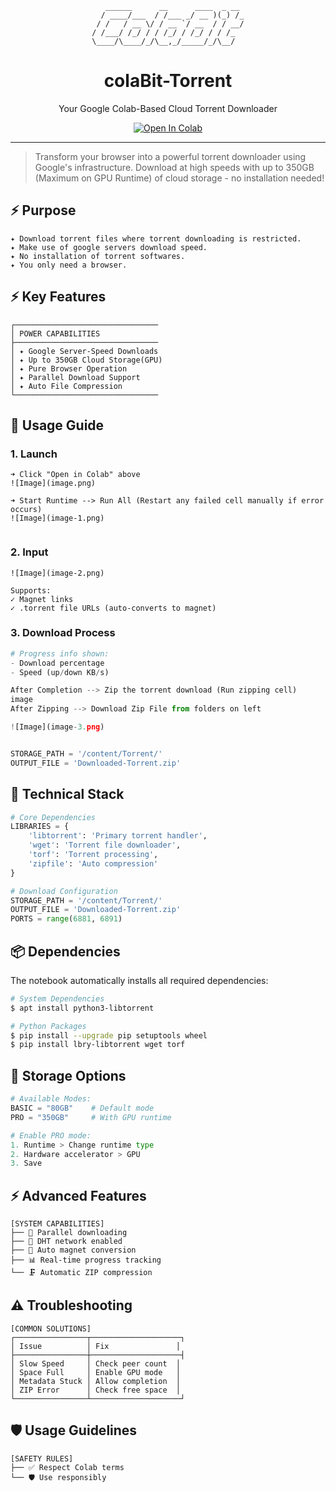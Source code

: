 <div align="center">

```
   ______      __      ____  _ __ 
  / ____/___  / /___ _/ __ )(_) /_
 / /   / __ \/ / __ `/ __  / / __/
/ /___/ /_/ / / /_/ / /_/ / / /_  
\____/\____/_/\__,_/_____/_/\__/  
```

# colaBit-Torrent

Your Google Colab-Based Cloud Torrent Downloader

[![Open In Colab](https://colab.research.google.com/assets/colab-badge.svg)](https://colab.research.google.com/github/Avil-XD/colaBit-torrent/blob/master/colaBit.ipynb)

</div>

---

> Transform your browser into a powerful torrent downloader using Google's infrastructure. Download at high speeds with up to 350GB (Maximum on GPU Runtime) of cloud storage - no installation needed!

## ⚡ Purpose
```
✦ Download torrent files where torrent downloading is restricted.
✦ Make use of google servers download speed.
✦ No installation of torrent softwares.
✦ You only need a browser.
```
## ⚡ Key Features

```
┌──────────────────────────────── 
│ POWER CAPABILITIES                     
├────────────────────────────────         
│ ✦ Google Server-Speed Downloads        
│ ✦ Up to 350GB Cloud Storage(GPU)       
│ ✦ Pure Browser Operation              
│ ✦ Parallel Download Support             
│ ✦ Auto File Compression         
└────────────────────────────────
```
## 🚀 Usage Guide

### 1. Launch
```
➜ Click "Open in Colab" above
![Image](image.png)

➜ Start Runtime --> Run All (Restart any failed cell manually if error occurs)
![Image](image-1.png)


```

### 2. Input
```
![Image](image-2.png)

Supports:
✓ Magnet links
✓ .torrent file URLs (auto-converts to magnet)
```

### 3. Download Process
```python
# Progress info shown:
- Download percentage
- Speed (up/down KB/s)

After Completion --> Zip the torrent download (Run zipping cell)
image
After Zipping --> Download Zip File from folders on left

![Image](image-3.png)


STORAGE_PATH = '/content/Torrent/'
OUTPUT_FILE = 'Downloaded-Torrent.zip'

```

## 🚀 Technical Stack

```python
# Core Dependencies
LIBRARIES = {
    'libtorrent': 'Primary torrent handler',
    'wget': 'Torrent file downloader',
    'torf': 'Torrent processing',
    'zipfile': 'Auto compression'
}

# Download Configuration
STORAGE_PATH = '/content/Torrent/'
OUTPUT_FILE = 'Downloaded-Torrent.zip'
PORTS = range(6881, 6891)
```

## 📦 Dependencies
The notebook automatically installs all required dependencies:

```bash
# System Dependencies
$ apt install python3-libtorrent

# Python Packages
$ pip install --upgrade pip setuptools wheel
$ pip install lbry-libtorrent wget torf
```


## 💾 Storage Options

```python
# Available Modes:
BASIC = "80GB"    # Default mode
PRO = "350GB"     # With GPU runtime

# Enable PRO mode:
1. Runtime > Change runtime type
2. Hardware accelerator > GPU
3. Save
```

## ⚡ Advanced Features

```
[SYSTEM CAPABILITIES]
├── 🔄 Parallel downloading
├── 🎯 DHT network enabled
├── 🔄 Auto magnet conversion
├── 📊 Real-time progress tracking
└── 🗜️ Automatic ZIP compression
```

## ⚠️ Troubleshooting

```
[COMMON SOLUTIONS]
┌────────────────┬────────────────────┐
│ Issue          │ Fix               │
├────────────────┼────────────────────┤
│ Slow Speed     │ Check peer count  │
│ Space Full     │ Enable GPU mode   │
│ Metadata Stuck │ Allow completion  │
│ ZIP Error      │ Check free space  │
└────────────────┴────────────────────┘
```

## 🛡️ Usage Guidelines

```
[SAFETY RULES]
├── ✅ Respect Colab terms
└── 🛡️ Use responsibly
```
